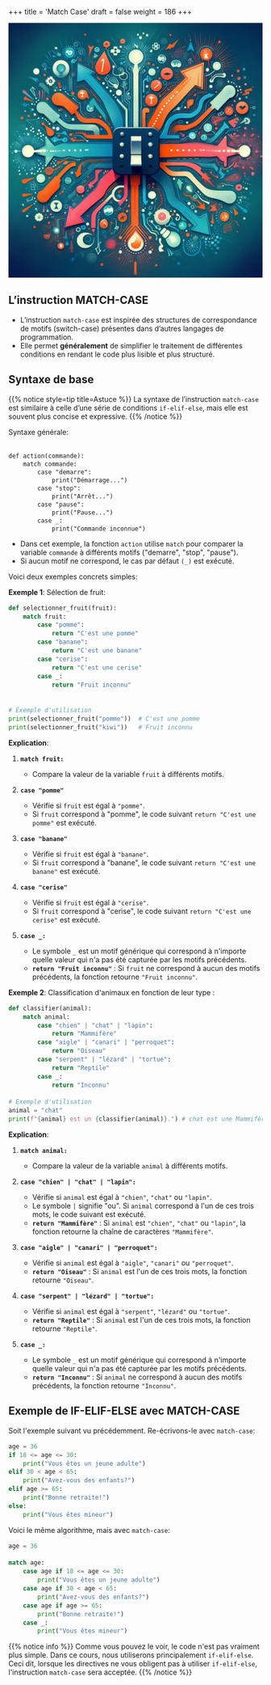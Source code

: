 +++
title = 'Match Case'
draft = false
weight = 186
+++

![match-case](./match-case.jpeg?width=25vw)


## L’instruction MATCH-CASE

- L’instruction `match-case` est inspirée des structures de correspondance de motifs (switch-case) présentes dans d’autres langages de programmation. 
- Elle permet **généralement** de simplifier le traitement de différentes conditions en rendant le code plus lisible et plus structuré.

## Syntaxe de base

{{% notice style=tip title=Astuce %}}
La syntaxe de l’instruction `match-case` est similaire à celle d’une série de conditions `if-elif-else`, mais elle est souvent plus concise et expressive. 
{{% /notice %}}

Syntaxe générale:

```plaintext

def action(commande):
    match commande:
        case "demarre":
            print("Démarrage...")
        case "stop":
            print("Arrêt...")
        case "pause":
            print("Pause...")
        case _:
            print("Commande inconnue")
```
- Dans cet exemple, la fonction `action` utilise `match` pour comparer la variable `commande` à différents motifs ("demarre", "stop", "pause"). 
- Si aucun motif ne correspond, le cas par défaut `(_)` est exécuté.

Voici deux exemples concrets simples: 

**Exemple 1**: Sélection de fruit:

```python
def selectionner_fruit(fruit):
    match fruit:
        case "pomme":
            return "C'est une pomme"
        case "banane":
            return "C'est une banane"
        case "cerise":
            return "C'est une cerise"
        case _:
            return "Fruit inconnu"


# Exemple d'utilisation
print(selectionner_fruit("pomme"))  # C'est une pomme
print(selectionner_fruit("kiwi"))   # Fruit inconnu
```

**Explication**:

1. **`match fruit:`** 
   - Compare la valeur de la variable `fruit` à différents motifs.

2. **`case "pomme"`**
   - Vérifie si `fruit` est égal à `"pomme"`. 
   - Si `fruit` correspond à "pomme", le code suivant `return "C'est une pomme"` est exécuté.
3. **`case "banane"`**
   - Vérifie si `fruit` est égal à `"banane"`. 
   - Si `fruit` correspond à "banane", le code suivant `return "C'est une banane"` est exécuté.
4. **`case "cerise"`**
   - Vérifie si `fruit` est égal à `"cerise"`. 
   - Si `fruit` correspond à "cerise", le code suivant `return "C'est une cerise"` est exécuté.
5. **`case _:`**
   - Le symbole `_` est un motif générique qui correspond à n'importe quelle valeur qui n'a pas été capturée par les motifs précédents.
   - **`return "Fruit inconnu"`** : Si `fruit` ne correspond à aucun des motifs précédents, la fonction retourne `"Fruit inconnu"`.

**Exemple 2**: Classification d'animaux en fonction de leur type :

```python
def classifier(animal):
    match animal:
        case "chien" | "chat" | "lapin":
            return "Mammifère"
        case "aigle" | "canari" | "perroquet":
            return "Oiseau"
        case "serpent" | "lézard" | "tortue":
            return "Reptile"
        case _:
            return "Inconnu"

# Exemple d'utilisation
animal = "chat"
print(f"{animal} est un {classifier(animal)}.") # chat est une Mammifère
```

**Explication**:

1. **`match animal:`** 
   - Compare la valeur de la variable `animal` à différents motifs.

2. **`case "chien" | "chat" | "lapin":`**
   - Vérifie si `animal` est égal à `"chien"`, `"chat"` ou `"lapin"`. 
   - Le symbole `|` signifie "ou". Si `animal` correspond à l'un de ces trois mots, le code suivant est exécuté.
   - **`return "Mammifère"`** : Si `animal` est `"chien"`, `"chat"` ou `"lapin"`, la fonction retourne la chaîne de caractères `"Mammifère"`.

3. **`case "aigle" | "canari" | "perroquet":`**
   - Vérifie si `animal` est égal à `"aigle"`, `"canari"` ou `"perroquet"`.
   - **`return "Oiseau"`** : Si `animal` est l'un de ces trois mots, la fonction retourne `"Oiseau"`.

4. **`case "serpent" | "lézard" | "tortue":`**
   - Vérifie si `animal` est égal à `"serpent"`, `"lézard"` ou `"tortue"`.
   - **`return "Reptile"`** : Si `animal` est l'un de ces trois mots, la fonction retourne `"Reptile"`.

5. **`case _:`**
   - Le symbole `_` est un motif générique qui correspond à n'importe quelle valeur qui n'a pas été capturée par les motifs précédents.
   - **`return "Inconnu"`** : Si `animal` ne correspond à aucun des motifs précédents, la fonction retourne `"Inconnu"`.

## Exemple de IF-ELIF-ELSE avec MATCH-CASE

Soit l'exemple suivant vu précédemment. Re-écrivons-le avec `match-case`:

```python
age = 36
if 18 <= age <= 30:
    print("Vous êtes un jeune adulte")
elif 30 < age < 65:
    print("Avez-vous des enfants?")
elif age >= 65:
    print("Bonne retraite!")
else:
    print("Vous êtes mineur")
```

Voici le même algorithme, mais avec `match-case`:

```python
age = 36

match age:
    case age if 18 <= age <= 30:
        print("Vous êtes un jeune adulte")
    case age if 30 < age < 65:
        print("Avez-vous des enfants?")
    case age if age >= 65:
        print("Bonne retraite!")
    case _:
        print("Vous êtes mineur")
```

{{% notice info %}}
Comme vous pouvez le voir, le code n'est pas vraiment plus simple. Dans ce cours, nous utiliserons principalement `if-elif-else`. Ceci dit, lorsque les directives ne vous obligent pas à utiliser `if-elif-else`, l'instruction `match-case` sera acceptée.
{{% /notice %}}
